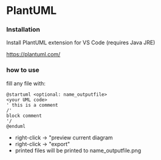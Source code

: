 # PlantUML

### Installation

Install PlantUML extension for VS Code (requires Java JRE)

https://plantuml.com/

### how to use

fill any file with: 

```
@startuml <optional: name_outputfile>
<your UML code>
' this is a comment 
/' 
block comment 
'/
@enduml
```

* right-click -> "preview current diagram
* right-click -> "export"
* printed files will be printed to name_outputfile.png